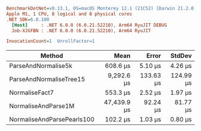 ``` ini

BenchmarkDotNet=v0.13.1, OS=macOS Monterey 12.1 (21C52) [Darwin 21.2.0]
Apple M1, 1 CPU, 8 logical and 8 physical cores
.NET SDK=6.0.100
  [Host]     : .NET 6.0.0 (6.0.21.52210), Arm64 RyuJIT DEBUG
  Job-XJGFBN : .NET 6.0.0 (6.0.21.52210), Arm64 RyuJIT

InvocationCount=1  UnrollFactor=1  

```
|                     Method |        Mean |     Error |    StdDev |
|--------------------------- |------------:|----------:|----------:|
|        ParseAndNormalise5k |    608.6 μs |   5.10 μs |   4.26 μs |
|    ParseAndNormaliseTree15 |  9,292.6 μs | 133.63 μs | 124.99 μs |
|             NormaliseFact7 |    553.3 μs |   2.52 μs |   1.97 μs |
|        NormaliseAndParse1M | 47,439.9 μs |  92.24 μs |  81.77 μs |
| NormaliseAndParsePearls100 |    102.2 μs |   1.03 μs |   0.80 μs |

